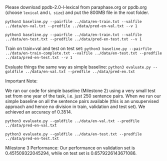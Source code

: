 Please download ppdb-2.0-l-lexical from paraphase.org or ppdb.org (choose `lexical` and `L size`) and put the 800MB file in the root folder.

`python3 baseline.py --pairfile ../data/en-train.txt --valfile ../data/en-val.txt --predfile ../data/pred-en-val.txt --v 1`

`python3 baseline.py --pairfile ../data/en-train.txt --valfile ../data/en-test.txt --predfile ../data/pred-en-test.txt --v 1`

Train on train+val and test on test set:
`python3 baseline.py --pairfile ../data/en-train-complete.txt --valfile ../data/en-test.txt --predfile ../data/pred-en-test.txt --v 1`

Evaluate things the same way as simple baseline:
`python3 evaluate.py --goldfile ../data/en-val.txt --predfile ../data/pred-en.txt`

Important Note: 

We ran our code for simple baseline (Milestone 2) using a very small test set from one year of the task, i.e. just 250 sentence pairs. When we run our simple baseline on all the sentence pairs available (this is an unsupervised approach and hence no division in train, validation and test set). We achieved an accuracy of 0.3514. 

`python3 evaluate.py --goldfile ../data/en-val.txt --predfile ../data/pred-en-val.txt`

`python3 evaluate.py --goldfile ../data/en-test.txt --predfile ../data/pred-en-test.txt`

Milestone 3 Performance:
Our performance on validation set is 0.451509322045294, while on test set is 0.6579226143671086.
